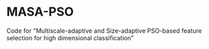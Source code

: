 # MASA-PSO
Code for "Multiscale-adaptive and Size-adaptive PSO-based feature selection for high dimensional classification" 
